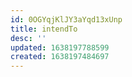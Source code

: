 ```yaml
---
id: 0OGYqjKlJY3aYqd13xUnp
title: intendTo
desc: ''
updated: 1638197788599
created: 1638197484697
---
```




